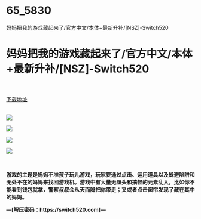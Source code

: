 # 65_5830
妈妈把我的游戏藏起来了/官方中文/本体+最新升补/[NSZ]-Switch520
# 妈妈把我的游戏藏起来了/官方中文/本体+最新升补/[NSZ]-Switch520
 <br/></br>
[下载地址](https://www.switch520.cc/article/5830 "下载地址")
<br/></br>

<p><span></span></p>
<p><img src="https://www.switch520.cc/muke_img/upload_art_editor_20201107-1_2936c91dcefd4211eb7674eadc3dbf7b.jpg"></p>
<p><img src="https://www.switch520.cc/muke_img/upload_art_editor_20201107-1_6b75f106aa1256b80972772a4954f515.jpg"></p>
<p><img src="https://www.switch520.cc/muke_img/upload_art_editor_20201107-1_9f247d89ebb2a56b5f5049b23dac1888.jpg"></p>
<p><img src="https://www.switch520.cc/muke_img/upload_art_editor_20201107-1_fba62594c1ba50748c42209b9a2e33ac.jpg"></p>
<p><span></span></p>
<p><span><strong> &nbsp;<br></strong></span></p>
<p><span><strong>游戏的主题是妈妈不准孩子玩儿游戏，玩家要通过点击、运用道具以及躲避陷阱和无处不在的妈妈来找回游戏机。游戏中有大量无厘头和搞怪的元素乱入，比如你不能看到钱包就拿，警察叔叔会从天而降把你带走；又或者点击窗帘发现了藏在其中的妈妈。</strong></span></p>
<p></p>
<p><span><strong>—[解压密码：https://switch520.com]—</strong></span></p>
